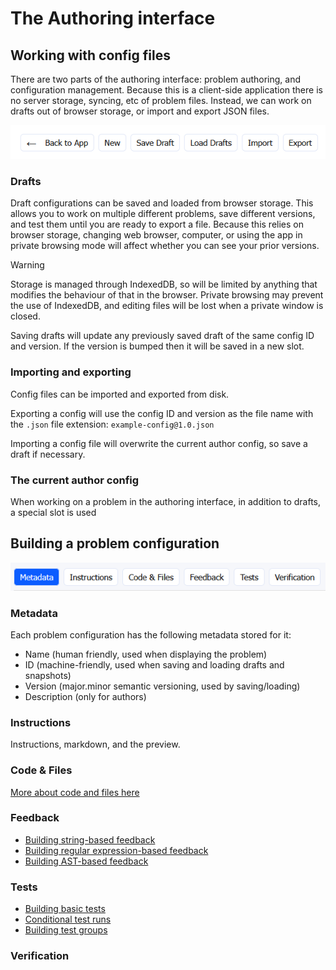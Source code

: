 # The Authoring interface

## Working with config files

There are two parts of the authoring interface: problem authoring, and
configuration management. Because this is a client-side application there
is no server storage, syncing, etc of problem files. Instead, we can
work on drafts out of browser storage, or import and export JSON files.

![Author configuration buttons](img/authoring_configs_buttons.png)

### Drafts

Draft configurations can be saved and loaded from browser storage. This
allows you to work on multiple different problems, save different versions,
and test them until you are ready to export a file. Because this relies on
browser storage, changing web browser, computer, or using the app in private
browsing mode will affect whether you can see your prior versions.

> [!WARNING]
> Storage is managed through IndexedDB, so will be limited by anything
> that modifies the behaviour of that in the browser. Private browsing may
> prevent the use of IndexedDB, and editing files will be lost when a
> private window is closed.

Saving drafts will update any previously saved draft of the same config ID
and version. If the version is bumped then it will be saved in a new slot.

### Importing and exporting

Config files can be imported and exported from disk.

Exporting a config will use the config ID and version as the file name with
the `.json` file extension: `example-config@1.0.json`

Importing a config file will overwrite the current author config, so save
a draft if necessary.

### The current author config

When working on a problem in the authoring interface, in addition to drafts,
a special slot is used

## Building a problem configuration

![Configuration categories](img/authoring_data_buttons.png)

### Metadata

Each problem configuration has the following metadata stored for it:
- Name (human friendly, used when displaying the problem)
- ID (machine-friendly, used when saving and loading drafts and snapshots)
- Version (major.minor semantic versioning, used by saving/loading)
- Description (only for authors)

### Instructions
Instructions, markdown, and the preview.

### Code & Files
[More about code and files here](code_and_files.md)

### Feedback

- [Building string-based feedback](feedback_string.md)
- [Building regular expression-based feedback](feedback_regex.md)
- [Building AST-based feedback](feedback_ast.md)

### Tests

- [Building basic tests](tests_basics.md)
- [Conditional test runs](tests_conditional_runs.md)
- [Building test groups](tests_groups.md)

### Verification
